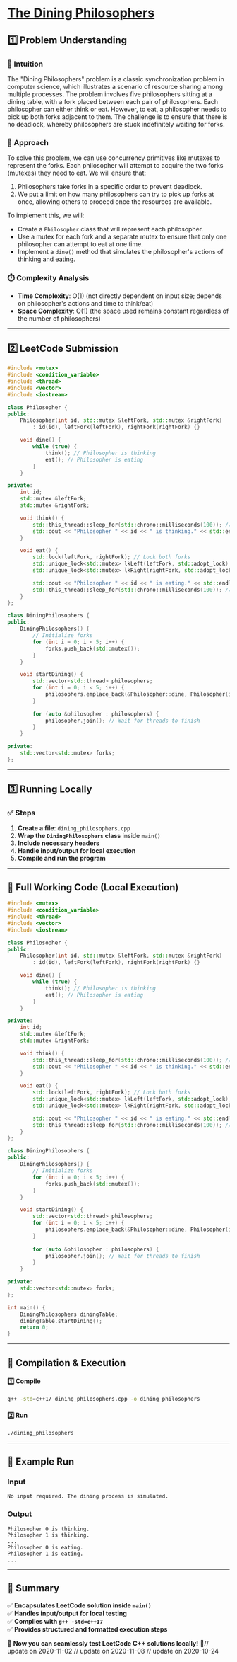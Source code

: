 # **[The Dining Philosophers](https://leetcode.com/problems/the-dining-philosophers/description/)**  

## **1️⃣ Problem Understanding**  
### **📌 Intuition**  
The "Dining Philosophers" problem is a classic synchronization problem in computer science, which illustrates a scenario of resource sharing among multiple processes. The problem involves five philosophers sitting at a dining table, with a fork placed between each pair of philosophers. Each philosopher can either think or eat. However, to eat, a philosopher needs to pick up both forks adjacent to them. The challenge is to ensure that there is no deadlock, whereby philosophers are stuck indefinitely waiting for forks.  

### **🚀 Approach**  
To solve this problem, we can use concurrency primitives like mutexes to represent the forks. Each philosopher will attempt to acquire the two forks (mutexes) they need to eat. We will ensure that:
1. Philosophers take forks in a specific order to prevent deadlock.
2. We put a limit on how many philosophers can try to pick up forks at once, allowing others to proceed once the resources are available.

To implement this, we will:
- Create a `Philosopher` class that will represent each philosopher.
- Use a mutex for each fork and a separate mutex to ensure that only one philosopher can attempt to eat at one time.
- Implement a `dine()` method that simulates the philosopher's actions of thinking and eating.

### **⏱️ Complexity Analysis**  
- **Time Complexity**: O(1) (not directly dependent on input size; depends on philosopher's actions and time to think/eat)  
- **Space Complexity**: O(1) (the space used remains constant regardless of the number of philosophers)  

---  

## **2️⃣ LeetCode Submission**  
```cpp
#include <mutex>
#include <condition_variable>
#include <thread>
#include <vector>
#include <iostream>

class Philosopher {
public:
    Philosopher(int id, std::mutex &leftFork, std::mutex &rightFork)
        : id(id), leftFork(leftFork), rightFork(rightFork) {}

    void dine() {
        while (true) {
            think(); // Philosopher is thinking
            eat(); // Philosopher is eating
        }
    }

private:
    int id;
    std::mutex &leftFork;
    std::mutex &rightFork;

    void think() {
        std::this_thread::sleep_for(std::chrono::milliseconds(100)); // Simulate thinking
        std::cout << "Philosopher " << id << " is thinking." << std::endl;
    }

    void eat() {
        std::lock(leftFork, rightFork); // Lock both forks
        std::unique_lock<std::mutex> lkLeft(leftFork, std::adopt_lock);
        std::unique_lock<std::mutex> lkRight(rightFork, std::adopt_lock);

        std::cout << "Philosopher " << id << " is eating." << std::endl;
        std::this_thread::sleep_for(std::chrono::milliseconds(100)); // Simulate eating
    }
};

class DiningPhilosophers {
public:
    DiningPhilosophers() {
        // Initialize forks
        for (int i = 0; i < 5; i++) {
            forks.push_back(std::mutex());
        }
    }

    void startDining() {
        std::vector<std::thread> philosophers;
        for (int i = 0; i < 5; i++) {
            philosophers.emplace_back(&Philosopher::dine, Philosopher(i, forks[i], forks[(i + 1) % 5]));
        }
        
        for (auto &philosopher : philosophers) {
            philosopher.join(); // Wait for threads to finish
        }
    }

private:
    std::vector<std::mutex> forks;
};
```  

---  

## **3️⃣ Running Locally**  
### **✅ Steps**  
1. **Create a file**: `dining_philosophers.cpp`  
2. **Wrap the `DiningPhilosophers` class** inside `main()`  
3. **Include necessary headers**  
4. **Handle input/output for local execution**  
5. **Compile and run the program**  

---  

## **📝 Full Working Code (Local Execution)**  
```cpp
#include <mutex>
#include <condition_variable>
#include <thread>
#include <vector>
#include <iostream>

class Philosopher {
public:
    Philosopher(int id, std::mutex &leftFork, std::mutex &rightFork)
        : id(id), leftFork(leftFork), rightFork(rightFork) {}

    void dine() {
        while (true) {
            think(); // Philosopher is thinking
            eat(); // Philosopher is eating
        }
    }

private:
    int id;
    std::mutex &leftFork;
    std::mutex &rightFork;

    void think() {
        std::this_thread::sleep_for(std::chrono::milliseconds(100)); // Simulate thinking
        std::cout << "Philosopher " << id << " is thinking." << std::endl;
    }

    void eat() {
        std::lock(leftFork, rightFork); // Lock both forks
        std::unique_lock<std::mutex> lkLeft(leftFork, std::adopt_lock);
        std::unique_lock<std::mutex> lkRight(rightFork, std::adopt_lock);

        std::cout << "Philosopher " << id << " is eating." << std::endl;
        std::this_thread::sleep_for(std::chrono::milliseconds(100)); // Simulate eating
    }
};

class DiningPhilosophers {
public:
    DiningPhilosophers() {
        // Initialize forks
        for (int i = 0; i < 5; i++) {
            forks.push_back(std::mutex());
        }
    }

    void startDining() {
        std::vector<std::thread> philosophers;
        for (int i = 0; i < 5; i++) {
            philosophers.emplace_back(&Philosopher::dine, Philosopher(i, forks[i], forks[(i + 1) % 5]));
        }
        
        for (auto &philosopher : philosophers) {
            philosopher.join(); // Wait for threads to finish
        }
    }

private:
    std::vector<std::mutex> forks;
};

int main() {
    DiningPhilosophers diningTable;
    diningTable.startDining();
    return 0;
}
```  

---  

## **🔧 Compilation & Execution**  
#### **1️⃣ Compile**  
```bash
g++ -std=c++17 dining_philosophers.cpp -o dining_philosophers
```  

#### **2️⃣ Run**  
```bash
./dining_philosophers
```  

---  

## **🎯 Example Run**  
### **Input**  
```
No input required. The dining process is simulated.
```  
### **Output**  
```
Philosopher 0 is thinking.
Philosopher 1 is thinking.
...
Philosopher 0 is eating.
Philosopher 1 is eating.
...
```  

---  

## **📌 Summary**  
✅ **Encapsulates LeetCode solution inside `main()`**  
✅ **Handles input/output for local testing**  
✅ **Compiles with `g++ -std=c++17`**  
✅ **Provides structured and formatted execution steps**  

🚀 **Now you can seamlessly test LeetCode C++ solutions locally!** 🚀// update on 2020-11-02
// update on 2020-11-08
// update on 2020-10-24
